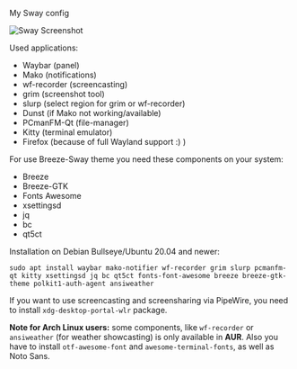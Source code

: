 My Sway config 

![Sway Screenshot](https://github.com/Sunderland93/dotfiles-sway/blob/master/screenshot.png)

Used applications:

* Waybar (panel)
* Mako (notifications)
* wf-recorder (screencasting)
* grim (screenshot tool)
* slurp (select region for grim or wf-recorder)
* Dunst (if Mako not working/available)
* PCmanFM-Qt (file-manager)
* Kitty (terminal emulator)
* Firefox (because of full Wayland support :) )

For use Breeze-Sway theme you need these components on your system:

* Breeze
* Breeze-GTK
* Fonts Awesome
* xsettingsd
* jq
* bc
* qt5ct

Installation on Debian Bullseye/Ubuntu 20.04 and newer:

`sudo apt install waybar mako-notifier wf-recorder grim slurp pcmanfm-qt kitty xsettingsd
jq bc qt5ct fonts-font-awesome breeze breeze-gtk-theme polkit1-auth-agent ansiweather`

If you want to use screencasting and screensharing via PipeWire, you need to install `xdg-desktop-portal-wlr` package.

**Note for Arch Linux users:** some components, like `wf-recorder` or `ansiweather` (for weather showcasting) is only available in **AUR**. Also you have to install `otf-awesome-font` and `awesome-terminal-fonts`, as well as Noto Sans.
